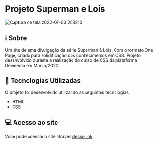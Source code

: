 # Projeto Superman e Lois

![Captura de tela 2022-07-03 203210](https://user-images.githubusercontent.com/94997593/177060936-6c0b3bec-82cd-449a-8629-95850492286f.gif)


## :information_source: Sobre
Um site de uma divulgação da série Superman & Lois. Com o formato One Page, criada para solidificação dos conhecimentos em CSS. Projeto desenvolvido durante a realização do curso de CSS da plataforma Devmedia em Março/2022.


## :rocket: Tecnologias Utilizadas 

O projeto foi desenvolvido utilizando as seguintes tecnologias:

- HTML
- CSS


## :computer: Acesso ao site

Você pode acessar o site através [desse link](http://padaria-plus.vercel.app/)
